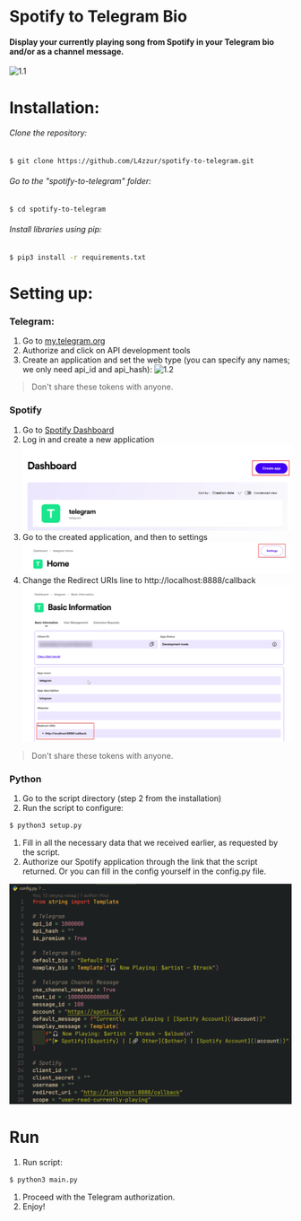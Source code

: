 # Spotify to Telegram Bio

#### Display your currently playing song from Spotify in your Telegram bio and/or as a channel message.
![1.1](img/1.png)

# Installation:

###### Clone the repository:
```bash
$ git clone https://github.com/L4zzur/spotify-to-telegram.git
```

###### Go to the "spotify-to-telegram" folder:
```bash
$ cd spotify-to-telegram
```

###### Install libraries using pip:
```bash
$ pip3 install -r requirements.txt
```

# Setting up:

### Telegram:

1. Go to [my.telegram.org](https://my.telegram.org/)
2. Authorize and click on API development tools
3. Create an application and set the web type (you can specify any names; we only need api_id and api_hash):
![1.2](img/2.png)
> Don't share these tokens with anyone.

### Spotify
1. Go to [Spotify Dashboard](https://developer.spotify.com/dashboard/)
2. Log in and create a new application 
![1.3](img/3.png)
3. Go to the created application, and then to settings
![1.4](img/4.png)
1. Change the Redirect URIs line to http://localhost:8888/callback
![1.5](img/5.png)
> Don't share these tokens with anyone.

### Python
1. Go to the script directory (step 2 from the installation)
2. Run the script to configure:
```bash
$ python3 setup.py
```
1. Fill in all the necessary data that we received earlier, as requested by the script.
2. Authorize our Spotify application through the link that the script returned. Or you can fill in the config yourself in the config.py file.

![1.6](img/6.png)

# Run
1. Run script:
```bash
$ python3 main.py
```
1. Proceed with the Telegram authorization.
2. Enjoy!

